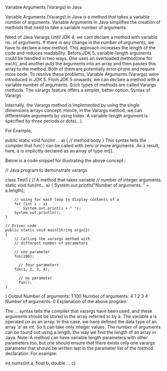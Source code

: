 Variable Arguments (Varargs) in Java

Variable Arguments (Varargs) in Java is a method that takes a variable number of arguments. Variable Arguments in Java simplifies the creation of methods that need to take a variable number of arguments.

Need of Java Varargs
Until JDK 4, we cant declare a method with variable no. of arguments. If there is any change in the number of arguments, we have to declare a new method. This approach increases the length of the code and reduces readability.
Before JDK 5, variable-length arguments could be handled in two ways. One uses an overloaded method(one for each), and another puts the arguments into an array and then passes this array to the method. Both of them are potentially error-prone and require more code. 
To resolve these problems, Variable Arguments (Varargs) were introduced in JDK 5. From JDK 5 onwards, we can declare a method with a variable number of arguments. Such types of methods are called Varargs methods. The varargs feature offers a simpler, better option.
Syntax of Varargs

Internally, the Varargs method is implemented by using the single dimensions arrays concept. Hence, in the Varargs method, we can differentiate arguments by using Index. A variable-length argument is specified by three periods or dots(…). 

For Example, 

public static void fun(int ... a) 
{
   // method body
} 
This syntax tells the compiler that fun( ) can be called with zero or more arguments. As a result, here, a is implicitly declared as an array of type int[].


Below is a code snippet for illustrating the above concept :


// Java program to demonstrate varargs
 
class Test1 {
    // A method that takes variable
    // number of integer arguments.
    static void fun(int... a)
    {
        System.out.println("Number of arguments: "
                           + a.length);
 
        // using for each loop to display contents of a
        for (int i : a)
            System.out.print(i + " ");
        System.out.println();
    }
 
    // Driver code
    public static void main(String args[])
    {
        // Calling the varargs method with
        // different number of parameters
       
        // one parameter
        fun(100);
           
          // four parameters
        fun(1, 2, 3, 4);
         
          // no parameter
          fun();
    }
}
Output
Number of arguments: 1
100 
Number of arguments: 4
1 2 3 4 
Number of arguments: 0
Explanation of the above program

The … syntax tells the compiler that varargs have been used, and these arguments should be stored in the array referred to by a.
The variable a is operated on as an array. In this case, we have defined the data type of an array ‘a’ as int. So it can take only integer values. The number of arguments can be found out using a.length, the way we find the length of an array in Java.
Note: A method can have variable length parameters with other parameters too, but one should ensure that there exists only one varargs parameter that should be written last in the parameter list of the method declaration. For example:

int nums(int a, float b, double … c)
